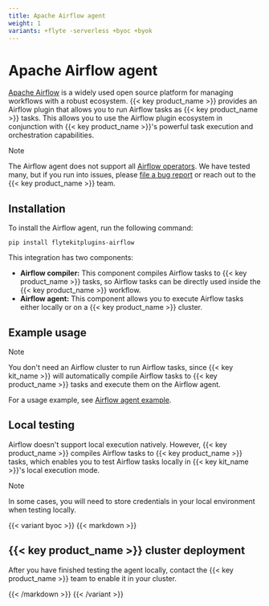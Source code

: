 ```yaml
---
title: Apache Airflow agent
weight: 1
variants: +flyte -serverless +byoc +byok
---
```


# Apache Airflow agent

[Apache Airflow](https://airflow.apache.org) is a widely used open source platform for managing workflows with a robust ecosystem. {{< key product_name >}} provides an Airflow plugin that allows you to run Airflow tasks as {{< key product_name >}} tasks.
This allows you to use the Airflow plugin ecosystem in conjunction with {{< key product_name >}}'s powerful task execution and orchestration capabilities.

> [!NOTE]
> The Airflow agent does not support all [Airflow operators](https://airflow.apache.org/docs/apache-airflow/stable/core-concepts/operators.html). We have tested many, but if you run into issues, please [file a bug report](https://github.com/flyteorg/flyte/issues/new?assignees=&labels=bug%2Cuntriaged&projects=&template=bug_report.yaml&title=%5BBUG%5D+) or reach out to the {{< key product_name >}} team.

## Installation

To install the Airflow agent, run the following command:

```
pip install flytekitplugins-airflow
```

This integration has two components:
* **Airflow compiler:** This component compiles Airflow tasks to {{< key product_name >}} tasks, so Airflow tasks can be directly used inside the {{< key product_name >}} workflow.
* **Airflow agent:** This component allows you to execute Airflow tasks either locally or on a {{< key product_name >}} cluster.

## Example usage

> [!NOTE]
> You don't need an Airflow cluster to run Airflow tasks, since {{< key kit_name >}} will
> automatically compile Airflow tasks to {{< key product_name >}} tasks and execute them on the Airflow agent.

For a usage example, see [Airflow agent example](./airflow-agent-example).

## Local testing

Airflow doesn't support local execution natively. However, {{< key product_name >}} compiles Airflow tasks to {{< key product_name >}} tasks,
which enables you to test Airflow tasks locally in {{< key kit_name >}}'s local execution mode.

> [!NOTE]
> In some cases, you will need to store credentials in your local environment when testing locally.

{{< variant byoc >}}
{{< markdown >}}

## {{< key product_name >}} cluster deployment

After you have finished testing the agent locally, contact the {{< key product_name >}} team to enable it in your cluster.

{{< /markdown >}}
{{< /variant >}}

